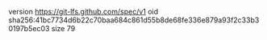 version https://git-lfs.github.com/spec/v1
oid sha256:41bc7734d6b22c70baa684c861d55b8de68fe336e879a93f2c33b30197b5ec03
size 79

